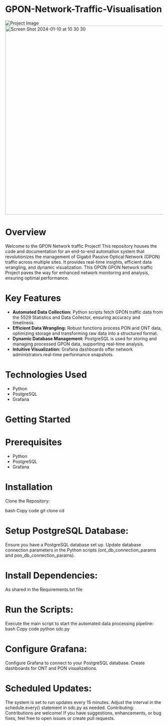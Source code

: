 # GPON-Network-Traffic-Visualisation

![Project Image](link_to_project_image.png)
<img width="604" alt="Screen Shot 2024-01-10 at 10 30 30" src="https://github.com/SMARTRONALD/GPON-Network-Traffic-Visualisation/assets/123365195/c02d69aa-df66-4328-958b-fcce6800ddf7">

# Overview

Welcome to the GPON Network traffic Project! This repository houses the code and documentation for an end-to-end automation system that revolutionizes the management of Gigabit Passive Optical Network (GPON) traffic across multiple sites. It provides real-time insights, efficient data wrangling, and dynamic visualization.
This GPON GPON Network traffic Project paves the way for enhanced network monitoring and analysis, ensuring optimal performance. 

# Key Features

- **Automated Data Collection:** Python scripts fetch GPON traffic data from the 5529 Statistics and Data Collector, ensuring accuracy and timeliness.
- **Efficient Data Wrangling:** Robust functions process PON and ONT data, optimizing storage and transforming raw data into a structured format.
- **Dynamic Database Management:** PostgreSQL is used for storing and managing processed GPON data, supporting real-time analysis.
- **Intuitive Visualization:** Grafana dashboards offer network administrators real-time performance snapshots.

# Technologies Used

- Python
- PostgreSQL
- Grafana

# Getting Started

# Prerequisites

- Python
- PostgreSQL
- Grafana

# Installation
Clone the Repository:

bash
Copy code
git clone <repository-url>
cd <repository-directory>

# Setup PostgreSQL Database:

Ensure you have a PostgreSQL database set up.
Update database connection parameters in the Python scripts (ont_db_connection_params and pon_db_connection_params).

# Install Dependencies:
As shared in the Requirements.txt file

# Run the Scripts:
Execute the main script to start the automated data processing pipeline:
bash
Copy code
python sdc.py

# Configure Grafana:

Configure Grafana to connect to your PostgreSQL database.
Create dashboards for ONT and PON visualizations.

# Scheduled Updates:

The system is set to run updates every 15 minutes. Adjust the interval in the schedule.every() statement in sdc.py as needed.
Contributing:
Contributions are welcome! If you have suggestions, enhancements, or bug fixes, feel free to open issues or create pull requests.



